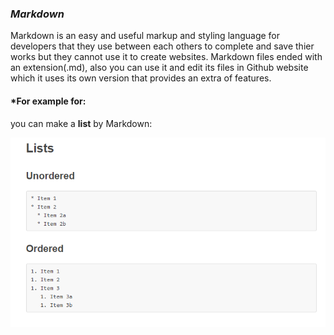 
### _Markdown_
Markdown is an easy and useful markup and styling language for developers that they use between each others to complete and save  thier works but they cannot use it to create websites.
Markdown files ended with an extension(.md), also you can use it and edit its files in Github website which it uses its own version that provides an extra of features.

#### *For example for:

you can make a **list** by Markdown:

![example](list.png)

